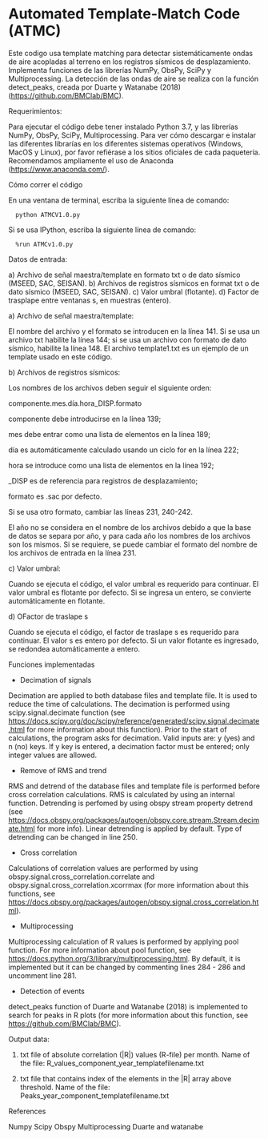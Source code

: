 # Automated Template-Match Code (ATMC)

Este codigo usa template matching para detectar sistemáticamente ondas de aire acopladas al terreno
en los registros sísmicos de desplazamiento. Implementa funciones de las librerías NumPy, ObsPy, SciPy 
y Multiprocessing. La detección de las ondas de aire se realiza con la función detect_peaks, creada
por Duarte y Watanabe (2018) (https://github.com/BMClab/BMC).

Requerimientos:

Para ejecutar el código debe tener instalado Python 3.7, y las librerías NumPy, ObsPy, SciPy, Multiprocessing. Para ver
cómo descargar e instalar las diferentes librarías en los diferentes sistemas operativos (Windows, MacOS y Linux), por favor
refiérase a los sitios oficiales de cada paquetería. Recomendamos ampliamente el uso de Anaconda (https://www.anaconda.com/). 

Cómo correr el código

En una ventana de terminal, escriba la siguiente línea de comando:

      python ATMCV1.0.py 
      
Si se usa IPython, escriba la siguiente línea de comando:

      %run ATMCv1.0.py

Datos de entrada:

a) Archivo de señal maestra/template en formato txt o de dato sísmico (MSEED, SAC, SEISAN).
b) Archivos de registros sísmicos en format txt o de dato sísmico (MSEED, SAC, SEISAN).
c) Valor umbral (flotante).
d) Factor de trasplape entre ventanas s, en muestras (entero). 

a) Archivo de señal maestra/template:

El nombre del archivo y el formato se introducen en la línea 141. Si se usa un archivo txt 
habilite la línea 144; si se usa un archivo con formato de dato sísmico, habilite la línea 148.
El archivo template1.txt es un ejemplo de un template usado en este código.

b) Archivos de registros sísmicos:

Los nombres de los archivos deben seguir el siguiente orden:

componente.mes.día.hora_DISP.formato

componente debe introducirse en la línea 139;

mes debe entrar como una lista de elementos en la línea 189;

día es automáticamente calculado usando un ciclo for en la línea 222;

hora se introduce como una lista de elementos en la línea 192;

_DISP es de referencia para registros de desplazamiento;

formato es .sac por defecto. 

Si se usa otro formato, cambiar las líneas 231, 240-242.

El año no se considera en el nombre de los archivos debido a que la base 
de datos se separa por año, y para cada año los nombres de los archivos
son los mismos. Si se requiere, se puede cambiar el formato del nombre
de los archivos de entrada en la línea 231.

c) Valor umbral:

Cuando se ejecuta el código, el valor umbral es requerido para continuar.
El valor umbral es flotante por defecto. Si se ingresa un entero, se convierte
automáticamente en flotante.

d) OFactor de traslape s

Cuando se ejecuta el código, el factor de traslape s es requerido para continuar.
El valor s es entero por defecto. Si un valor flotante es ingresado, se redondea
automáticamente a entero.

Funciones implementadas

- Decimation of signals

Decimation are applied to both database files and template file. It is used to reduce
the time of calculations. The decimation is performed using scipy.signal.decimate
function (see https://docs.scipy.org/doc/scipy/reference/generated/scipy.signal.decimate.html
for more information about this function). 
Prior to the start of calculations, the program asks for decimation. Valid inputs are: y (yes) and n (no) 
keys. If y key is entered, a decimation factor must be entered; only integer values are allowed.

- Remove of RMS and trend

RMS and detrend of the database files and template file is performed before cross correlation
calculations. RMS is calculated by using an internal function. Detrending is perfomed by 
using obspy stream property detrend (see https://docs.obspy.org/packages/autogen/obspy.core.stream.Stream.decimate.html
for more info). Linear detrending is applied by default. Type of detrending can be changed in line 250.

- Cross correlation 

Calculations of correlation values are performed by using obspy.signal.cross_correlation.correlate
and obspy.signal.cross_correlation.xcorrmax (for more information about this functions, see
https://docs.obspy.org/packages/autogen/obspy.signal.cross_correlation.html). 

- Multiprocessing

Multiprocessing calculation of R values is performed by applying pool function. For more information
about pool function, see https://docs.python.org/3/library/multiprocessing.html. 
By default, it is implemented but it can be changed by commenting lines 284 - 286 and uncomment line 281.

- Detection of events

detect_peaks function of Duarte and Watanabe (2018) is implemented to search for peaks in R plots (for more information
about this function, see https://github.com/BMClab/BMC). 

Output data:

1. txt file of absolute correlation (|R|) values (R-file) per month. 
   Name of the file: R_values_component_year_templatefilename.txt
   
2) txt file that contains index of the elements in the |R| array above threshold.
  Name of the file: Peaks_year_component_templatefilename.txt

References

Numpy
Scipy
Obspy
Multiprocessing
Duarte and watanabe

